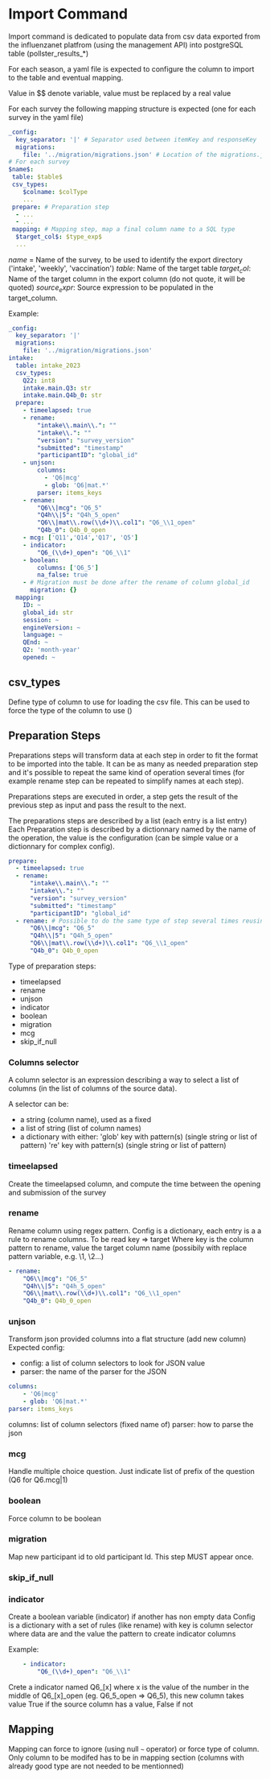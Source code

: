 # Import Command

Import command is dedicated to populate data from csv data exported from the influenzanet platfrom (using the management API) into
postgreSQL table (pollster_results_*)

For each season, a yaml file is expected to configure the column to import to the table and eventual mapping.

Value in $$ denote variable, value must be replaced by a real value

For each survey the following mapping structure is expected (one for each survey in the yaml file)
```yaml
_config:
  key_separator: '|' # Separator used between itemKey and responseKey
  migrations: 
    file: '../migration/migrations.json' # Location of the migrations.json file
# For each survey 
$name$:
 table: $table$
 csv_types:
    $colname: $colType
    ...
 prepare: # Preparation step
  - ...
  - ...
 mapping: # Mapping step, map a final column name to a SQL type
  $target_col$: $type_exp$
  ...
```

$name$ = Name of the survey, to be used to identify the export directory ('intake', 'weekly', 'vaccination')
$table$: Name of the target table
$target_col$: Name of the target column in the export column (do not quote, it will be quoted)
$source_expr$: Source expression to be populated in the target_column. 

Example:
```yaml
_config:
  key_separator: '|'
  migrations: 
    file: '../migration/migrations.json'
intake:
  table: intake_2023
  csv_types:
    Q22: int8
    intake.main.Q3: str
    intake.main.Q4b_0: str
  prepare:
    - timeelapsed: true
    - rename:
        "intake\\.main\\.": ""
        "intake\\.": ""
        "version": "survey_version"
        "submitted": "timestamp"
        "participantID": "global_id"
    - unjson:
        columns: 
          - 'Q6|mcg'
          - glob: 'Q6|mat.*'
        parser: items_keys
    - rename:
        "Q6\\|mcg": "Q6_5"
        "Q4h\\|5": "Q4h_5_open"
        "Q6\\|mat\\.row(\\d+)\\.col1": "Q6_\\1_open"
        "Q4b_0": Q4b_0_open
    - mcg: ['Q11','Q14','Q17', 'Q5']
    - indicator:
        "Q6_(\\d+)_open": "Q6_\\1"
    - boolean:
        columns: ['Q6_5']
        na_false: true
    - # Migration must be done after the rename of column global_id
      migration: {}
  mapping:
    ID: ~
    global_id: str
    session: ~
    engineVersion: ~
    language: ~
    QEnd: ~
    Q2: 'month-year'
    opened: ~
```

## csv_types

Define type of column to use for loading the csv file. This can be used to force the type of the column
to use ()

## Preparation Steps

Preparations steps will transform data at each step in order to fit the format to be imported into the table.
It can be as many as needed preparation step and it's possible to repeat the same kind of operation several times (for example
rename step can be repeated to simplify names at each step). 

Preparations steps are executed in order, a step gets the result of the previous step as input and pass the result to the next.

The preparations steps are described by a list (each entry is a list entry)
Each Preparation step is described by a dictionnary named by the name of the operation, the value is the configuration (can be simple value or a dictionnary for complex config).


```yaml
prepare:
  - timeelapsed: true
  - rename:
      "intake\\.main\\.": ""
      "intake\\.": ""
      "version": "survey_version"
      "submitted": "timestamp"
      "participantID": "global_id"
  - rename: # Possible to do the same type of step several times reusing result of the previous
      "Q6\\|mcg": "Q6_5"
      "Q4h\\|5": "Q4h_5_open"
      "Q6\\|mat\\.row(\\d+)\\.col1": "Q6_\\1_open"
      "Q4b_0": Q4b_0_open

```

Type of preparation steps:

- timeelapsed
- rename
- unjson
- indicator
- boolean
- migration
- mcg
- skip_if_null

### Columns selector

A column selector is an expression describing a way to select a list of columns (in the list of columns of the source data).

A selector can be:
  - a string (column name), used as a fixed
  - a list of string (list of column names)
  - a dictionary with either:
      'glob' key with pattern(s) (single string or list of pattern)
      're' key with pattern(s) (single string or list of pattern)

### timeelapsed

Create the timeelapsed column, and compute the time between the opening and submission of the survey

### rename

Rename column using regex pattern.
Config is a dictionary, each entry is a a rule to rename columns. 
To be read key => target
Where key is the column pattern to rename, value the target column name (possibily with replace pattern variable, e.g. \\1, \\2...)

```yaml
- rename: 
    "Q6\\|mcg": "Q6_5"
    "Q4h\\|5": "Q4h_5_open"
    "Q6\\|mat\\.row(\\d+)\\.col1": "Q6_\\1_open"
    "Q4b_0": Q4b_0_open

```


### unjson
Transform json provided columns into a flat structure (add new column)
Expected config:

- config: a list of column selectors to look for JSON value
- parser: the name of the parser for the JSON


```yaml
columns: 
    - 'Q6|mcg'
    - glob: 'Q6|mat.*'
parser: items_keys
```

columns: list of column selectors (fixed name of)
parser: how to parse the json

### mcg

Handle multiple choice question. Just indicate list of prefix of the question (Q6 for Q6.mcg|1)

### boolean
Force column to be boolean

### migration
Map new participant id to old participant Id. This step MUST appear once.

### skip_if_null

### indicator
Create a boolean variable (indicator) if another has non empty data
Config is a dictionary with a set of rules (like rename) with 
key is column selector where data are and the value the pattern to create indicator columns

Example:
```yaml
    - indicator:
        "Q6_(\\d+)_open": "Q6_\\1"
```
Crete a indicator named Q6_[x] where x is the value of the number in the middle of Q6_[x]_open (eg. Q6_5_open => Q6_5), this new column
takes value True if the source column has a value, False if not


## Mapping

Mapping can force to ignore (using null `~` operator) or force type of column. 
Only column to be modifed has to be in mapping section (columns with already good type are not needed to be mentionned)